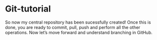 # Git-tutorial
<p>So now my central repository has been sucessfully created! Once this is done, you are ready to commit, pull, push and perform all the other operations. Now let’s move forward and understand branching in GitHub.</p>
